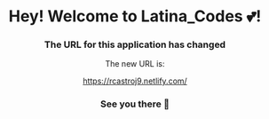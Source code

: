 <div style="text-align:center">
<h1> Hey! Welcome to Latina_Codes 💕!  </h1>
<h3> The URL for this application has changed </h3>

The new URL is:

https://rcastroj9.netlify.com/

<h3> See you there 💃 </h3>
</div>